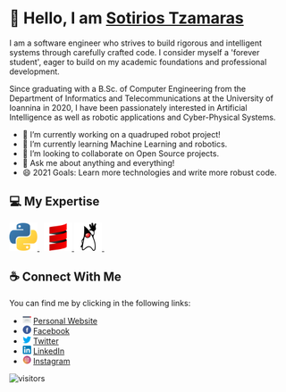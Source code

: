 # 👋 Hello, I am [Sotirios Tzamaras][website]

I am a software engineer who strives to build rigorous and intelligent systems through carefully crafted code. I consider myself a 'forever student', eager to build on my academic foundations and professional development.

Since graduating with a B.Sc. of Computer Engineering from the Department of Informatics and Telecommunications at the University of Ioannina in 2020, I have been passionately interested in Artificial Intelligence as well as robotic applications and Cyber-Physical Systems. 

- 🔭 I’m currently working on a quadruped robot project!
- 🌱 I’m currently learning Machine Learning and robotics.
- 👯 I’m looking to collaborate on Open Source projects.
- 💬 Ask me about anything and everything!
- 😄 2021 Goals: Learn more technologies and write more robust code.

## 💻 My Expertise

<p float="left">
    <a href="https://www.python.org/" alt="Twitter">
        <img alt="Python" height="50px" src="./images/python.png"/>
    </a>&nbsp;
    <a href="https://www.scala-lang.org/" alt="Scala">
        <img alt="Scala" height="50px" src="./images/scala.png"/>
    </a>
    <a href="https://openjdk.java.net/" alt="OpenJDK">
        <img alt="Java" height="50px" src="./images/java.png"/>
    </a>&nbsp;
</p>

## ☕ Connect With Me

You can find me by clicking in the following links:

- <img src="./images/website.png" alt="drawing" width="15"/> [Personal Website](tzamaras.com)
- <img src="./images/facebook.png" alt="drawing" width="15"/> [Facebook](https://www.facebook.com/SotirisTzam)
- <img src="./images/twitter.png" alt="drawing" width="15"/> [Twitter](https://twitter.com/SotirisTzamaras)
- <img src="./images/linkedin.png" alt="drawing" width="15"/> [LinkedIn](https://www.linkedin.com/in/sotiris-tzamaras/)
- <img src="./images/instagram.png" alt="drawing" width="15"/> [Instagram](https://www.instagram.com/sotiristzam/)

![visitors](https://visitor-badge.glitch.me/badge?page_id=sotostzam.sotostzam)

[website]: tzamaras.com
